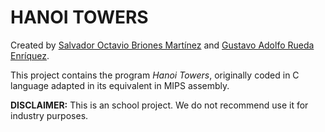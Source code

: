 # HANOI TOWERS
Created by [Salvador Octavio Briones Martínez](https://github.com/sbriones97) and [Gustavo Adolfo Rueda Enríquez](https://github.com/GustavoRuedaEnriquez).

This project contains the program _Hanoi Towers_, originally coded in C language adapted in its equivalent in MIPS assembly.

**DISCLAIMER:** This is an school project. We do not recommend use it for industry purposes.